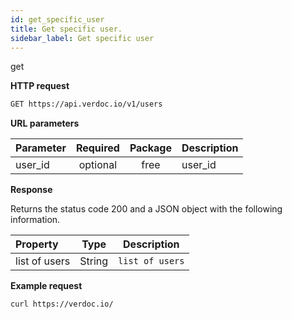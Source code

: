 ```yaml
---
id: get_specific_user
title: Get specific user.
sidebar_label: Get specific user
---
```


<span class="badges get">get</span>

**HTTP request**

```bash
GET https://api.verdoc.io/v1/users
```

**URL parameters**

| Parameter | Required | Package | Description |
| :-------- | :------: | :-----: | :---------- |
| user_id   | optional |  free   | user_id     |

**Response**

Returns the status code 200 and a JSON object with the following information.

| Property      |  Type  | Description     |
| :------------ | :----: | --------------- |
| list of users | String | `list of users` |

**Example request**

```bash
curl https://verdoc.io/
```
